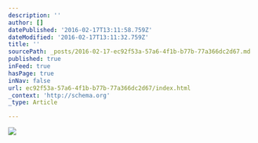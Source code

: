 ```yaml
---
description: ''
author: []
datePublished: '2016-02-17T13:11:58.759Z'
dateModified: '2016-02-17T13:11:32.759Z'
title: ''
sourcePath: _posts/2016-02-17-ec92f53a-57a6-4f1b-b77b-77a366dc2d67.md
published: true
inFeed: true
hasPage: true
inNav: false
url: ec92f53a-57a6-4f1b-b77b-77a366dc2d67/index.html
_context: 'http://schema.org'
_type: Article

---
```

![](https://the-grid-user-content.s3-us-west-2.amazonaws.com/389b27f7-b99c-47f2-b14a-f09866ff3dbf.png)